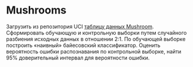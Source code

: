# Mushrooms

Загрузить из репозитория UCI [таблицу данных Mushroom](https://archive.ics.uci.edu/ml/datasets/Mushroom). Сформировать обучающую и
контрольную выборки путем случайного разбиения исходных данных в отношении 2:1.
По обучающей выборке построить «наивный» байесовский классификатор. Оценить
вероятность ошибки распознавания по контрольной выборке, найти 95% доверительный
интервал для вероятности ошибки.
